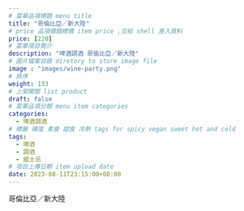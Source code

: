 ```yaml
---
# 菜單品項標題 menu title 
title: "哥倫比亞／新大陸"
# price 品項價錢標價 item price ,交給 shell 差入資料
price: [220] 
# 菜單項目簡介 
description: "啤酒調酒 哥倫比亞／新大陸"
# 圖片檔案目錄 diretory to store image file
image : "images/wine-party.png"
# 排序
weight: 133 
# 上架開關 list product 
draft: false
# 菜單品項分類 menu item categories 
categories:
  - 啤酒調酒 
# 標籤 辣度 素食 甜食 冷熱 tags for spicy vegan sweet hot and cold 
tags:
  - 啤酒
  - 調酒 
  - 威士忌
# 項目上傳日期 item upload date 
date: 2023-08-11T23:15:00+08:00
---
```


 哥倫比亞／新大陸
